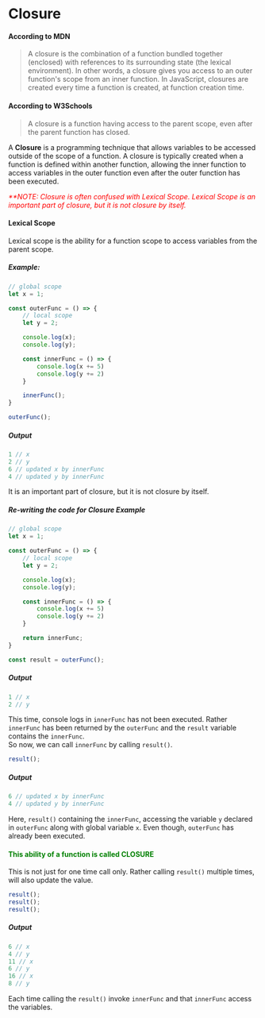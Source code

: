 # Closure
#### According to MDN
> A closure is the combination of a function bundled together (enclosed) with references to its surrounding state (the lexical environment). In other words, a closure gives you access to an outer function's scope from an inner function. In JavaScript, closures are created every time a function is created, at function creation time.

#### According to W3Schools
> A closure is a function having access to the parent scope, even after the parent function has closed.

A **Closure** is a programming technique that allows variables to be accessed outside of the scope of a function. A closure is typically created when a function is defined within another function, allowing the inner function to access variables in the outer function even after the outer function has been executed.


<span style="color:red"><i>**NOTE: Closure is often confused with Lexical Scope. Lexical Scope is an important part of closure, but it is not closure by itself.</i></span>

#### Lexical Scope

Lexical scope is the ability for a function scope to access variables from the parent scope.

##### Example:
```js
// global scope
let x = 1;

const outerFunc = () => {
    // local scope
    let y = 2;

    console.log(x); 
    console.log(y); 

    const innerFunc = () => {
        console.log(x += 5) 
        console.log(y += 2) 
    }

    innerFunc();
}

outerFunc();
```
##### Output
```js
1 // x
2 // y
6 // updated x by innerFunc
4 // updated y by innerFunc
```
It is an important part of closure, but it is not closure by itself.

##### Re-writing the code for ***Closure Example***
```js
// global scope
let x = 1;

const outerFunc = () => {
    // local scope
    let y = 2;

    console.log(x);
    console.log(y); 

    const innerFunc = () => {
        console.log(x += 5)
        console.log(y += 2) 
    }

    return innerFunc;
}

const result = outerFunc();
```

##### Output
```js
1 // x
2 // y
```
This time, console logs in ```innerFunc``` has not been executed. Rather `innerFunc` has been returned by the `outerFunc` and the ```result``` variable contains the ```innerFunc```.<br>
So now, we can call ```innerFunc``` by calling ```result()```.

```js
result();
```
##### Output
```js
6 // updated x by innerFunc
4 // updated y by innerFunc
```
Here, ```result()``` containing the ```innerFunc```, accessing the variable ``y`` declared in ```outerFunc``` along with global variable `x`. Even though, ```outerFunc``` has already been executed.
<h4 style=color:green> This ability of a function is called CLOSURE</h4>

This is not just for one time call only. Rather calling `result()` multiple times, will also update the value.

```js
result();
result();
result();
```
##### Output
```js
6 // x
4 // y
11 // x
6 // y
16 // x
8 // y
```

Each time calling the `result()` invoke `innerFunc` and that `innerFunc` access the variables.